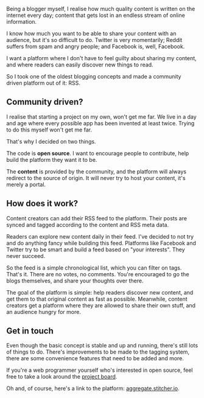 Being a blogger myself, I realise how much
quality content is written on the internet every day; 
content that gets lost in an endless stream of online information.

I know how much you want to be able to share your content with an audience, 
but it's so difficult to do. 
Twitter is very momentarily; Reddit suffers from spam and angry people;
and Facebook is, well, Facebook.

I want a platform where I don't have to feel guilty about sharing my content, 
and where readers can easily discover new things to read.

So I took one of the oldest blogging concepts and made a community driven platform out of it: RSS.

## Community driven?

I realise that starting a project on my own, won't get me far. 
We live in a day and age where every possible app has been invented at least twice.
Trying to do this myself won't get me far.

That's why I decided on two things.

The code is **open source**. I want to encourage people to contribute, 
help build the platform they want it to be.

The **content** is provided by the community, and the platform will always redirect to the source of origin.
It will never try to host your content, it's merely a portal.

## How does it work?

Content creators can add their RSS feed to the platform. 
Their posts are synced and tagged according to the content and RSS meta data.

Readers can explore new content daily in their feed. 
I've decided to not try and do anything fancy while building this feed. 
Platforms like Facebook and Twitter try to be smart and build a feed based on "your interests".
They never succeed.

So the feed is a simple chronological list, which you can filter on tags. 
That's it. There are no votes, no comments. 
You're encouraged to go the blogs themselves, and share your thoughts over there.

The goal of the platform is simple: help readers discover new content, 
and get them to that original content as fast as possible.
Meanwhile, content creators get a platform where they are allowed to share their own stuff,
and an audience hungry for more.

## Get in touch

Even though the basic concept is stable and up and running, there's still lots of things to do.
There's improvements to be made to the tagging system,
there are some convenience features that need to be added and more. 

If you're a web programmer yourself who's interested in open source, 
feel free to take a look around the [project board](*https://github.com/brendt/aggregate.stitcher.io/projects/1).

Oh and, of course, here's a link to the platform: [aggregate.stitcher.io](*https://aggregate.stitcher.io/).
